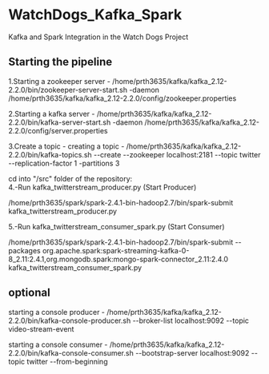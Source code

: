 # WatchDogs_Kafka_Spark
Kafka and Spark Integration in the Watch Dogs Project

## Starting the pipeline

1.Starting a zookeeper server  - /home/prth3635/kafka/kafka_2.12-2.2.0/bin/zookeeper-server-start.sh -daemon /home/prth3635/kafka/kafka_2.12-2.2.0/config/zookeeper.properties

2.Starting a kafka server - /home/prth3635/kafka/kafka_2.12-2.2.0/bin/kafka-server-start.sh -daemon /home/prth3635/kafka/kafka_2.12-2.2.0/config/server.properties

3.Create a topic - creating a topic - /home/prth3635/kafka/kafka_2.12-2.2.0/bin/kafka-topics.sh --create --zookeeper localhost:2181 --topic twitter --replication-factor 1 -partitions 3

cd into "/src" folder of the repository:  
4.-Run kafka_twitterstream_producer.py (Start Producer)

/home/prth3635/spark/spark-2.4.1-bin-hadoop2.7/bin/spark-submit kafka_twitterstream_producer.py

5.-Run kafka_twitterstream_consumer_spark.py (Start Consumer)

/home/prth3635/spark/spark-2.4.1-bin-hadoop2.7/bin/spark-submit --packages org.apache.spark:spark-streaming-kafka-0-8_2.11:2.4.1,org.mongodb.spark:mongo-spark-connector_2.11:2.4.0 kafka_twitterstream_consumer_spark.py

## optional
starting a console producer - /home/prth3635/kafka/kafka_2.12-2.2.0/bin/kafka-console-producer.sh --broker-list localhost:9092 --topic video-stream-event

starting a console consumer - /home/prth3635/kafka/kafka_2.12-2.2.0/bin/kafka-console-consumer.sh --bootstrap-server localhost:9092 --topic twitter --from-beginning
